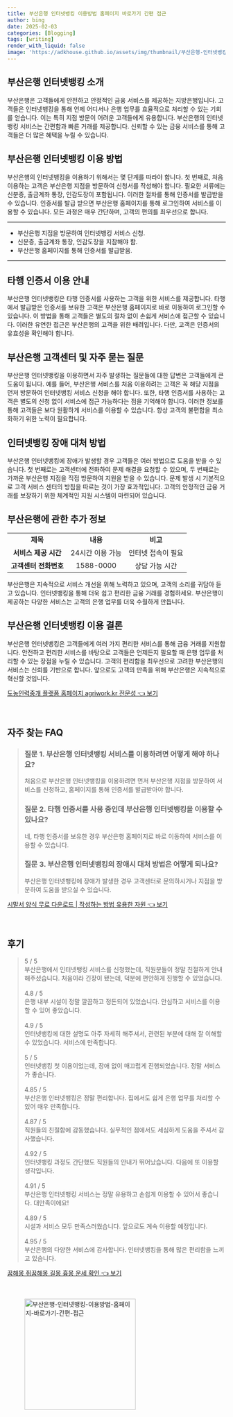 ```yaml
---
title: 부산은행 인터넷뱅킹 이용방법 홈페이지 바로가기 간편 접근
author: bing
date: 2025-02-03
categories: [Blogging]
tags: [writing]
render_with_liquid: false
image: 'https://adkhouse.github.io/assets/img/thumbnail/부산은행-인터넷뱅킹-이용방법-홈페이지-바로가기-간편-접근.webp'
---
```



<h2 id='부산은행_소개'>부산은행 인터넷뱅킹 소개</h2>

<p>부산은행은 고객들에게 안전하고 안정적인 금융 서비스를 제공하는 지방은행입니다. 고객들은 인터넷뱅킹을 통해 언제 어디서나 은행 업무를 효율적으로 처리할 수 있는 기회를 얻습니다. 이는 특히 지점 방문이 어려운 고객들에게 유용합니다. 부산은행의 인터넷뱅킹 서비스는 간편함과 빠른 거래를 제공합니다. 신뢰할 수 있는 금융 서비스를 통해 고객들은 더 많은 혜택을 누릴 수 있습니다.</p>

<h2 id='이용_방법'>부산은행 인터넷뱅킹 이용 방법</h2>

<p>부산은행의 인터넷뱅킹을 이용하기 위해서는 몇 단계를 따라야 합니다. 첫 번째로, 처음 이용하는 고객은 부산은행 지점을 방문하여 신청서를 작성해야 합니다. 필요한 서류에는 신분증, 출금계좌 통장, 인감도장이 포함됩니다. 이러한 절차를 통해 인증서를 발급받을 수 있습니다. 인증서를 발급 받으면 부산은행 홈페이지를 통해 로그인하여 서비스를 이용할 수 있습니다. 모든 과정은 매우 간단하며, 고객의 편의를 최우선으로 합니다.</p>

<hr />

<ul>
    <li>부산은행 지점을 방문하여 인터넷뱅킹 서비스 신청.</li>
    <li>신분증, 출금계좌 통장, 인감도장을 지참해야 함.</li>
    <li>부산은행 홈페이지를 통해 인증서를 발급받음.</li>
</ul>

<hr />

<h2 id='타행_인증서_사용'>타행 인증서 이용 안내</h2>

<p>부산은행 인터넷뱅킹은 타행 인증서를 사용하는 고객을 위한 서비스를 제공합니다. 타행에서 발급받은 인증서를 보유한 고객은 부산은행 홈페이지로 바로 이동하여 로그인할 수 있습니다. 이 방법을 통해 고객들은 별도의 절차 없이 손쉽게 서비스에 접근할 수 있습니다. 이러한 유연한 접근은 부산은행의 고객을 위한 배려입니다. 다만, 고객은 인증서의 유효성을 확인해야 합니다.</p>

<h2 id='자주_묻는_질문'>부산은행 고객센터 및 자주 묻는 질문</h2>

<p>부산은행 인터넷뱅킹을 이용하면서 자주 발생하는 질문들에 대한 답변은 고객들에게 큰 도움이 됩니다. 예를 들어, 부산은행 서비스를 처음 이용하려는 고객은 꼭 해당 지점을 먼저 방문하여 인터넷뱅킹 서비스 신청을 해야 합니다. 또한, 타행 인증서를 사용하는 고객은 별도의 신청 없이 서비스에 접근 가능하다는 점을 기억해야 합니다. 이러한 정보를 통해 고객들은 보다 원활하게 서비스를 이용할 수 있습니다. 항상 고객의 불편함을 최소화하기 위한 노력이 필요합니다.</p>

<h2 id='장애_대처_방법'>인터넷뱅킹 장애 대처 방법</h2>

<p>부산은행 인터넷뱅킹에 장애가 발생할 경우 고객들은 여러 방법으로 도움을 받을 수 있습니다. 첫 번째로는 고객센터에 전화하여 문제 해결을 요청할 수 있으며, 두 번째로는 가까운 부산은행 지점을 직접 방문하여 지원을 받을 수 있습니다. 문제 발생 시 기본적으로 고객 서비스 센터의 방침을 따르는 것이 가장 효과적입니다. 고객의 안정적인 금융 거래를 보장하기 위한 체계적인 지원 시스템이 마련되어 있습니다.</p>

<h2 id='추가_정보'>부산은행에 관한 추가 정보</h2>

<table>
    <tr>
        <td style="text-align: center; height: 17px;"><b>제목</b></td>
        <td style="text-align: center; height: 17px;"><b>내용</b></td>
        <td style="text-align: center; height: 17px;"><b>비고</b></td>
    </tr>
    <tr>
        <td style="text-align: center; height: 17px;"><b>서비스 제공 시간</b></td>
        <td style="text-align: center; height: 17px;">24시간 이용 가능</td>
        <td style="text-align: center; height: 17px;">인터넷 접속이 필요</td>
    </tr>
    <tr>
        <td style="text-align: center; height: 17px;"><b>고객센터 전화번호</b></td>
        <td style="text-align: center; height: 17px;">1588-0000</td>
        <td style="text-align: center; height: 17px;">상담 가능 시간</td>
    </tr>
</table>

<p>부산은행은 지속적으로 서비스 개선을 위해 노력하고 있으며, 고객의 소리를 귀담아 듣고 있습니다. 인터넷뱅킹을 통해 더욱 쉽고 편리한 금융 거래를 경험하세요. 부산은행이 제공하는 다양한 서비스는 고객의 은행 업무를 더욱 수월하게 만듭니다.</p>

<h2 id='결론'>부산은행 인터넷뱅킹 이용 결론</h2>

<p>부산은행 인터넷뱅킹은 고객들에게 여러 가지 편리한 서비스를 통해 금융 거래를 지원합니다. 안전하고 편리한 서비스를 바탕으로 고객들은 언제든지 필요할 때 은행 업무를 처리할 수 있는 장점을 누릴 수 있습니다. 고객의 편리함을 최우선으로 고려한 부산은행의 서비스는 신뢰를 기반으로 합니다. 앞으로도 고객의 만족을 위해 부산은행은 지속적으로 혁신할 것입니다.</p>


<p><a class="click-button" title="도농인력중개 플랫폼 홈페이지 agriwork.kr 전문성" href="https://adkhouse.github.io/posts/%EB%8F%84%EB%86%8D%EC%9D%B8%EB%A0%A5%EC%A4%91%EA%B0%9C-%ED%94%8C%EB%9E%AB%ED%8F%BC-%ED%99%88%ED%8E%98%EC%9D%B4%EC%A7%80-agriwork.kr-%EC%A0%84%EB%AC%B8%EC%84%B1/" rel="dofollow">도농인력중개 플랫폼 홈페이지 agriwork.kr 전문성 👈 보기</a></p><br>
<h2 id='자주_찾는_FAQ'>자주 찾는 FAQ</h2>
<div itemscope="" itemtype="https://schema.org/FAQPage"> 
<blockquote> 
<div itemscope="" itemprop="mainEntity" itemtype="https://schema.org/Question"> 
<h3 itemprop="name">질문 1. 부산은행 인터넷뱅킹 서비스를 이용하려면 어떻게 해야 하나요?</h3> 
<div itemscope="" itemprop="acceptedAnswer" itemtype="https://schema.org/Answer"> 
<span itemprop="text"> 
<p>처음으로 부산은행 인터넷뱅킹을 이용하려면 먼저 부산은행 지점을 방문하여 서비스를 신청하고, 홈페이지를 통해 인증서를 발급받아야 합니다.</p> 
</span> 
</div> 
</div> 
<div itemscope="" itemprop="mainEntity" itemtype="https://schema.org/Question"> 
<h3 itemprop="name">질문 2. 타행 인증서를 사용 중인데 부산은행 인터넷뱅킹을 이용할 수 있나요?</h3> 
<div itemscope="" itemprop="acceptedAnswer" itemtype="https://schema.org/Answer"> 
<span itemprop="text"> 
<p>네, 타행 인증서를 보유한 경우 부산은행 홈페이지로 바로 이동하여 서비스를 이용할 수 있습니다.</p> 
</span> 
</div> 
</div> 
<div itemscope="" itemprop="mainEntity" itemtype="https://schema.org/Question"> 
<h3 itemprop="name">질문 3. 부산은행 인터넷뱅킹의 장애시 대처 방법은 어떻게 되나요?</h3> 
<div itemscope="" itemprop="acceptedAnswer" itemtype="https://schema.org/Answer"> 
<span itemprop="text"> 
<p>부산은행 인터넷뱅킹에 장애가 발생한 경우 고객센터로 문의하시거나 지점을 방문하여 도움을 받으실 수 있습니다.</p> 
</span> 
</div> 
</div> 
</blockquote> 
</div>
<p><a class="click-button" title="시말서 양식 무료 다운로드 | 작성하는 방법 유용한 자원" href="https://adkhouse.github.io/posts/%EC%8B%9C%EB%A7%90%EC%84%9C-%EC%96%91%EC%8B%9D-%EB%AC%B4%EB%A3%8C-%EB%8B%A4%EC%9A%B4%EB%A1%9C%EB%93%9C-%EC%9E%91%EC%84%B1%ED%95%98%EB%8A%94-%EB%B0%A9%EB%B2%95-%EC%9C%A0%EC%9A%A9%ED%95%9C-%EC%9E%90%EC%9B%90/" rel="dofollow">시말서 양식 무료 다운로드 | 작성하는 방법 유용한 자원 👈 보기</a></p><br>
<h2 id='후기'>후기</h2>
<div itemscope itemtype="https://schema.org/Product">
  <blockquote>
  <div itemprop="review" itemscope itemtype="https://schema.org/Review">
      <div itemprop="reviewRating" itemscope itemtype="https://schema.org/Rating"> <span itemprop="ratingValue">5</span> / <span itemprop="bestRating">5</span> </div>
      <span itemprop="reviewBody">부산은행에서 인터넷뱅킹 서비스를 신청했는데, 직원분들이 정말 친절하게 안내해주셨습니다. 처음이라 긴장이 됐는데, 덕분에 편안하게 진행할 수 있었습니다.</span>
  </div>
  <br>
  <div itemprop="review" itemscope itemtype="https://schema.org/Review">
      <div itemprop="reviewRating" itemscope itemtype="https://schema.org/Rating"> <span itemprop="ratingValue">4.8</span> / <span itemprop="bestRating">5</span> </div>
      <span itemprop="reviewBody">은행 내부 시설이 정말 깔끔하고 정돈되어 있었습니다. 안심하고 서비스를 이용할 수 있어 좋았습니다.</span>
  </div>
  <br>
  <div itemprop="review" itemscope itemtype="https://schema.org/Review">
      <div itemprop="reviewRating" itemscope itemtype="https://schema.org/Rating"> <span itemprop="ratingValue">4.9</span> / <span itemprop="bestRating">5</span> </div>
      <span itemprop="reviewBody">인터넷뱅킹에 대한 설명도 아주 자세히 해주셔서, 관련된 부분에 대해 잘 이해할 수 있었습니다. 서비스에 만족합니다.</span>
  </div>
  <br>
  <div itemprop="review" itemscope itemtype="https://schema.org/Review">
      <div itemprop="reviewRating" itemscope itemtype="https://schema.org/Rating"> <span itemprop="ratingValue">5</span> / <span itemprop="bestRating">5</span> </div>
      <span itemprop="reviewBody">인터넷뱅킹 첫 이용이었는데, 장애 없이 매끄럽게 진행되었습니다. 정말 서비스가 좋습니다.</span>
  </div>
  <br>
  <div itemprop="review" itemscope itemtype="https://schema.org/Review">
      <div itemprop="reviewRating" itemscope itemtype="https://schema.org/Rating"> <span itemprop="ratingValue">4.85</span> / <span itemprop="bestRating">5</span> </div>
      <span itemprop="reviewBody">부산은행 인터넷뱅킹은 정말 편리합니다. 집에서도 쉽게 은행 업무를 처리할 수 있어 매우 만족합니다.</span>
  </div>
  <br>
  <div itemprop="review" itemscope itemtype="https://schema.org/Review">
      <div itemprop="reviewRating" itemscope itemtype="https://schema.org/Rating"> <span itemprop="ratingValue">4.87</span> / <span itemprop="bestRating">5</span> </div>
      <span itemprop="reviewBody">직원들의 친절함에 감동했습니다. 실무적인 점에서도 세심하게 도움을 주셔서 감사했습니다.</span>
  </div>
  <br>
  <div itemprop="review" itemscope itemtype="https://schema.org/Review">
      <div itemprop="reviewRating" itemscope itemtype="https://schema.org/Rating"> <span itemprop="ratingValue">4.92</span> / <span itemprop="bestRating">5</span> </div>
      <span itemprop="reviewBody">인터넷뱅킹 과정도 간단했도 직원들의 안내가 뛰어났습니다. 다음에 또 이용할 생각입니다.</span>
  </div>
  <br>
  <div itemprop="review" itemscope itemtype="https://schema.org/Review">
      <div itemprop="reviewRating" itemscope itemtype="https://schema.org/Rating"> <span itemprop="ratingValue">4.91</span> / <span itemprop="bestRating">5</span> </div>
      <span itemprop="reviewBody">부산은행 인터넷뱅킹 서비스는 정말 유용하고 손쉽게 이용할 수 있어서 좋습니다. 대만족이에요!</span>
  </div>
  <br>
  <div itemprop="review" itemscope itemtype="https://schema.org/Review">
      <div itemprop="reviewRating" itemscope itemtype="https://schema.org/Rating"> <span itemprop="ratingValue">4.89</span> / <span itemprop="bestRating">5</span> </div>
      <span itemprop="reviewBody">시설과 서비스 모두 만족스러웠습니다. 앞으로도 계속 이용할 예정입니다.</span>
  </div>
  <br>
  <div itemprop="review" itemscope itemtype="https://schema.org/Review">
      <div itemprop="reviewRating" itemscope itemtype="https://schema.org/Rating"> <span itemprop="ratingValue">4.95</span> / <span itemprop="bestRating">5</span> </div>
      <span itemprop="reviewBody">부산은행의 다양한 서비스에 감사합니다. 인터넷뱅킹을 통해 많은 편리함을 느끼고 있습니다.</span>
  </div>
  </blockquote>
</div>
<p><a class="click-button" title="꿈해몽 쥐꿈해몽 길몽 흉몽 운세 확인" href="https://adkhouse.github.io/posts/%EA%BF%88%ED%95%B4%EB%AA%BD-%EC%A5%90%EA%BF%88%ED%95%B4%EB%AA%BD-%EA%B8%B8%EB%AA%BD-%ED%9D%89%EB%AA%BD-%EC%9A%B4%EC%84%B8-%ED%99%95%EC%9D%B8/" rel="dofollow">꿈해몽 쥐꿈해몽 길몽 흉몽 운세 확인 👈 보기</a></p><br>
<figure class="image"><img src="https://adkhouse.github.io/assets/img/thumbnail/부산은행-인터넷뱅킹-이용방법-홈페이지-바로가기-간편-접근.webp" alt="부산은행-인터넷뱅킹-이용방법-홈페이지-바로가기-간편-접근" width="256" height="256"></figure>